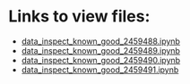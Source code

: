 # Links to view files:

* [data_inspect_known_good_2459488.ipynb](https://nbviewer.jupyter.org/github/HERA-Team/H5C_Notebooks/blob/main/data_inspect_known_good/data_inspect_known_good_2459488.ipynb)
* [data_inspect_known_good_2459489.ipynb](https://nbviewer.jupyter.org/github/HERA-Team/H5C_Notebooks/blob/main/data_inspect_known_good/data_inspect_known_good_2459489.ipynb)
* [data_inspect_known_good_2459490.ipynb](https://nbviewer.jupyter.org/github/HERA-Team/H5C_Notebooks/blob/main/data_inspect_known_good/data_inspect_known_good_2459490.ipynb)
* [data_inspect_known_good_2459491.ipynb](https://nbviewer.jupyter.org/github/HERA-Team/H5C_Notebooks/blob/main/data_inspect_known_good/data_inspect_known_good_2459491.ipynb)